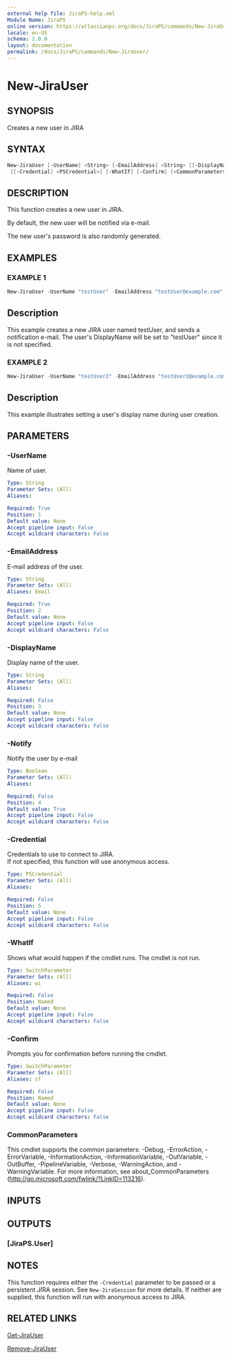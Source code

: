 ```yaml
---
external help file: JiraPS-help.xml
Module Name: JiraPS
online version: https://atlassianps.org/docs/JiraPS/commands/New-JiraUser/
locale: en-US
schema: 2.0.0
layout: documentation
permalink: /docs/JiraPS/commands/New-JiraUser/
---
```

# New-JiraUser

## SYNOPSIS

Creates a new user in JIRA

## SYNTAX

```powershell
New-JiraUser [-UserName] <String> [-EmailAddress] <String> [[-DisplayName] <String>] [[-Notify] <Boolean>]
 [[-Credential] <PSCredential>] [-WhatIf] [-Confirm] [<CommonParameters>]
```

## DESCRIPTION

This function creates a new user in JIRA.

By default, the new user will be notified via e-mail.

The new user's password is also randomly generated.

## EXAMPLES

### EXAMPLE 1

```powershell
New-JiraUser -UserName "testUser" -EmailAddress "testUser@example.com"
```

Description  
 -----------  
This example creates a new JIRA user named testUser,
and sends a notification e-mail.
The user's DisplayName will be set to "testUser" since it is not specified.

### EXAMPLE 2

```powershell
New-JiraUser -UserName "testUser2" -EmailAddress "testUser2@example.com" -DisplayName "Test User 2"
```

Description  
 -----------  
This example illustrates setting a user's display name during user creation.

## PARAMETERS

### -UserName

Name of user.

```yaml
Type: String
Parameter Sets: (All)
Aliases:

Required: True
Position: 1
Default value: None
Accept pipeline input: False
Accept wildcard characters: False
```

### -EmailAddress

E-mail address of the user.

```yaml
Type: String
Parameter Sets: (All)
Aliases: Email

Required: True
Position: 2
Default value: None
Accept pipeline input: False
Accept wildcard characters: False
```

### -DisplayName

Display name of the user.

```yaml
Type: String
Parameter Sets: (All)
Aliases:

Required: False
Position: 3
Default value: None
Accept pipeline input: False
Accept wildcard characters: False
```

### -Notify

Notify the user by e-mail

```yaml
Type: Boolean
Parameter Sets: (All)
Aliases:

Required: False
Position: 4
Default value: True
Accept pipeline input: False
Accept wildcard characters: False
```

### -Credential

Credentials to use to connect to JIRA.  
If not specified, this function will use anonymous access.

```yaml
Type: PSCredential
Parameter Sets: (All)
Aliases:

Required: False
Position: 5
Default value: None
Accept pipeline input: False
Accept wildcard characters: False
```

### -WhatIf

Shows what would happen if the cmdlet runs.
The cmdlet is not run.

```yaml
Type: SwitchParameter
Parameter Sets: (All)
Aliases: wi

Required: False
Position: Named
Default value: None
Accept pipeline input: False
Accept wildcard characters: False
```

### -Confirm

Prompts you for confirmation before running the cmdlet.

```yaml
Type: SwitchParameter
Parameter Sets: (All)
Aliases: cf

Required: False
Position: Named
Default value: None
Accept pipeline input: False
Accept wildcard characters: False
```

### CommonParameters

This cmdlet supports the common parameters: -Debug, -ErrorAction, -ErrorVariable, -InformationAction, -InformationVariable, -OutVariable, -OutBuffer, -PipelineVariable, -Verbose, -WarningAction, and -WarningVariable.
For more information, see about_CommonParameters (http://go.microsoft.com/fwlink/?LinkID=113216).

## INPUTS

## OUTPUTS

### [JiraPS.User]

## NOTES

This function requires either the `-Credential` parameter to be passed or a persistent JIRA session.
See `New-JiraSession` for more details.
If neither are supplied, this function will run with anonymous access to JIRA.

## RELATED LINKS

[Get-JiraUser](../Get-JiraUser/)

[Remove-JiraUser](../Remove-JiraUser/)
